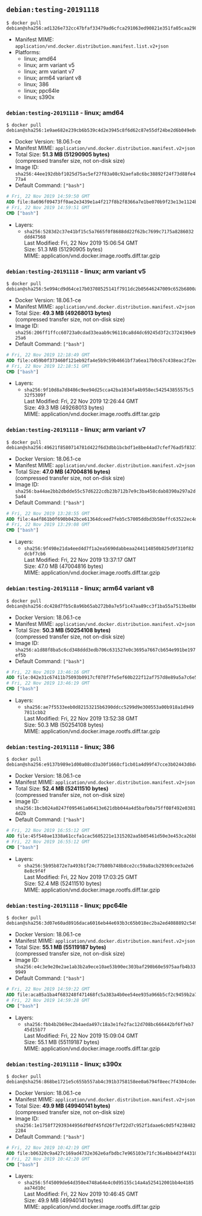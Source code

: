 ## `debian:testing-20191118`

```console
$ docker pull debian@sha256:ad1326e732cc47bfaf33479ad6cfca291063ed90821e351fa05caa29868c08cd
```

-	Manifest MIME: `application/vnd.docker.distribution.manifest.list.v2+json`
-	Platforms:
	-	linux; amd64
	-	linux; arm variant v5
	-	linux; arm variant v7
	-	linux; arm64 variant v8
	-	linux; 386
	-	linux; ppc64le
	-	linux; s390x

### `debian:testing-20191118` - linux; amd64

```console
$ docker pull debian@sha256:1e9ae682e239cb6b539c4d2e3945c8f6d62c87e55df24be2d6b049e0cd6efdfd
```

-	Docker Version: 18.06.1-ce
-	Manifest MIME: `application/vnd.docker.distribution.manifest.v2+json`
-	Total Size: **51.3 MB (51290905 bytes)**  
	(compressed transfer size, not on-disk size)
-	Image ID: `sha256:44ee192dbbf1025d75ac5ef27f83a08c92aefa8c6bc38892f24f73d88fe477a4`
-	Default Command: `["bash"]`

```dockerfile
# Fri, 22 Nov 2019 14:59:50 GMT
ADD file:8a696f09473ff0ae2e3439e1a4f217f8b2f8366a7e1be070b9f23e13e1124bec in / 
# Fri, 22 Nov 2019 14:59:51 GMT
CMD ["bash"]
```

-	Layers:
	-	`sha256:5283d2c37e41bf15c5a7665f0f8688dd22f62bc7699c7175a8286032ddd47568`  
		Last Modified: Fri, 22 Nov 2019 15:06:54 GMT  
		Size: 51.3 MB (51290905 bytes)  
		MIME: application/vnd.docker.image.rootfs.diff.tar.gzip

### `debian:testing-20191118` - linux; arm variant v5

```console
$ docker pull debian@sha256:5e994cd9d64ce17b03708525141f7911dc2b05646247009c652b6800a71da7ad
```

-	Docker Version: 18.06.1-ce
-	Manifest MIME: `application/vnd.docker.distribution.manifest.v2+json`
-	Total Size: **49.3 MB (49268013 bytes)**  
	(compressed transfer size, not on-disk size)
-	Image ID: `sha256:206ff1ffcc60723a0cdad33eaab9c96110ca8d4dc69245d3f2c3724190e925a6`
-	Default Command: `["bash"]`

```dockerfile
# Fri, 22 Nov 2019 12:18:49 GMT
ADD file:c459b0f373460f121eb92fa4e5b9c59b4661bf7a6ea17b0c67c438eac2f2ecef in / 
# Fri, 22 Nov 2019 12:18:51 GMT
CMD ["bash"]
```

-	Layers:
	-	`sha256:9f10d8a7d8486c9ee94d25cca42ba1034fa4b958ec542543855575c532f5309f`  
		Last Modified: Fri, 22 Nov 2019 12:26:44 GMT  
		Size: 49.3 MB (49268013 bytes)  
		MIME: application/vnd.docker.image.rootfs.diff.tar.gzip

### `debian:testing-20191118` - linux; arm variant v7

```console
$ docker pull debian@sha256:49621f8580714781d422f6d3dbb1bcbdf1e8be44ad7cfef76ad5f8327ed8e332
```

-	Docker Version: 18.06.1-ce
-	Manifest MIME: `application/vnd.docker.distribution.manifest.v2+json`
-	Total Size: **47.0 MB (47004816 bytes)**  
	(compressed transfer size, not on-disk size)
-	Image ID: `sha256:ba44ae2bb2dbdde55c57d6222cdb23b712b7e9c3ba458cdab8390a297a2d5a44`
-	Default Command: `["bash"]`

```dockerfile
# Fri, 22 Nov 2019 13:28:55 GMT
ADD file:4a4f861b0f690b042bce61364dceed7feb5c57005ddbd3b58effc63522ec4de4 in / 
# Fri, 22 Nov 2019 13:29:08 GMT
CMD ["bash"]
```

-	Layers:
	-	`sha256:9f498e21da4eed4d7f1a2ea5690dabbeaa244114850b825d9f310f82dcbf7cb6`  
		Last Modified: Fri, 22 Nov 2019 13:37:17 GMT  
		Size: 47.0 MB (47004816 bytes)  
		MIME: application/vnd.docker.image.rootfs.diff.tar.gzip

### `debian:testing-20191118` - linux; arm64 variant v8

```console
$ docker pull debian@sha256:dc428d7fb5c8a96b65ab272b0a7e5f1c47aa89cc3f1ba55a7513be8b62498259
```

-	Docker Version: 18.06.1-ce
-	Manifest MIME: `application/vnd.docker.distribution.manifest.v2+json`
-	Total Size: **50.3 MB (50254108 bytes)**  
	(compressed transfer size, not on-disk size)
-	Image ID: `sha256:a1d88f8ba5c6cd348ddd3edb706c631527e0c3695a7667cb654e991be197ef5b`
-	Default Command: `["bash"]`

```dockerfile
# Fri, 22 Nov 2019 13:46:16 GMT
ADD file:042e31c67411b75093b0917cf078f7fe5ef60b222f12af757d8e89a5a7c6e540 in / 
# Fri, 22 Nov 2019 13:46:19 GMT
CMD ["bash"]
```

-	Layers:
	-	`sha256:ae7f5533eeb0d82153215b6390ddcc5299d9e300553a00b918a1d9497811cbb2`  
		Last Modified: Fri, 22 Nov 2019 13:52:38 GMT  
		Size: 50.3 MB (50254108 bytes)  
		MIME: application/vnd.docker.image.rootfs.diff.tar.gzip

### `debian:testing-20191118` - linux; 386

```console
$ docker pull debian@sha256:e9137b989e1d00a08cd3a30f1668cf1cb01a4d99f47cce3b02443d8dc3e71e16
```

-	Docker Version: 18.06.1-ce
-	Manifest MIME: `application/vnd.docker.distribution.manifest.v2+json`
-	Total Size: **52.4 MB (52411510 bytes)**  
	(compressed transfer size, not on-disk size)
-	Image ID: `sha256:1bcb024a0247f095461a06413e621dbb044a4d5bafb0a75ff08f492e03814d2b`
-	Default Command: `["bash"]`

```dockerfile
# Fri, 22 Nov 2019 16:55:12 GMT
ADD file:45f540ae1338a61ccfa1cac5605221e1315202aa5b05461d50e3e453ca26bb8f in / 
# Fri, 22 Nov 2019 16:55:12 GMT
CMD ["bash"]
```

-	Layers:
	-	`sha256:5b95b872e7a493b1f24c77b80b748b8ce2cc59a8acb29369cee3a2e68e8c9f4f`  
		Last Modified: Fri, 22 Nov 2019 17:03:25 GMT  
		Size: 52.4 MB (52411510 bytes)  
		MIME: application/vnd.docker.image.rootfs.diff.tar.gzip

### `debian:testing-20191118` - linux; ppc64le

```console
$ docker pull debian@sha256:3d07e60ad8916daca6016eb44e693b3c65b018ec2ba2ed4088892c549a561243
```

-	Docker Version: 18.06.1-ce
-	Manifest MIME: `application/vnd.docker.distribution.manifest.v2+json`
-	Total Size: **55.1 MB (55119187 bytes)**  
	(compressed transfer size, not on-disk size)
-	Image ID: `sha256:e4c3e9e20e2ae1ab3b2a9ece10ae53b90ec303baf290b60e5975aafb4b339949`
-	Default Command: `["bash"]`

```dockerfile
# Fri, 22 Nov 2019 14:59:22 GMT
ADD file:aca85a1ba4f683248f471468fc5a383a4b0ee54ee935a966b5cf2c9459b2a738 in / 
# Fri, 22 Nov 2019 14:59:28 GMT
CMD ["bash"]
```

-	Layers:
	-	`sha256:fbb4b2b69ec2b4aeda497c18a3e1fe2fac12d708bc666442bf6f7eb745d15b77`  
		Last Modified: Fri, 22 Nov 2019 15:09:04 GMT  
		Size: 55.1 MB (55119187 bytes)  
		MIME: application/vnd.docker.image.rootfs.diff.tar.gzip

### `debian:testing-20191118` - linux; s390x

```console
$ docker pull debian@sha256:868be1721e5c655b557ab4c391b3758158ee0a6794f8eec7f4304cdec2142733
```

-	Docker Version: 18.06.1-ce
-	Manifest MIME: `application/vnd.docker.distribution.manifest.v2+json`
-	Total Size: **49.9 MB (49940141 bytes)**  
	(compressed transfer size, not on-disk size)
-	Image ID: `sha256:1e1758f72939344956df0df45fd26f7ef22d7c952f1daae6c0d5f42384822284`
-	Default Command: `["bash"]`

```dockerfile
# Fri, 22 Nov 2019 10:42:19 GMT
ADD file:b06320c9a427c169ad4732e362e6afbdbc7e965103e71fc36a4bb4d3f44310a7 in / 
# Fri, 22 Nov 2019 10:42:20 GMT
CMD ["bash"]
```

-	Layers:
	-	`sha256:5f45009de64d350e4748a64e4c0d95155c14a4a525412001bb4e4185aa74d10c`  
		Last Modified: Fri, 22 Nov 2019 10:46:45 GMT  
		Size: 49.9 MB (49940141 bytes)  
		MIME: application/vnd.docker.image.rootfs.diff.tar.gzip
